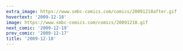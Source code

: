 ```yaml
---
extra_image: https://www.smbc-comics.com/comics/20091218after.gif
hovertext: '2009-12-18'
image: https://www.smbc-comics.com/comics/20091218.gif
next_comic: '2009-12-19'
prev_comic: '2009-12-17'
title: '2009-12-18'
---
```


